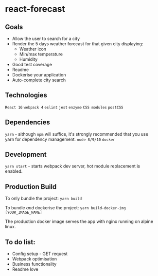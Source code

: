 # react-forecast

## Goals

- Allow the user to search for a city
- Render the 5 days weather forecast for that given city displaying:
    - Weather icon
    - Min/max temperature
    - Humidity
- Good test coverage
- Readme
- Dockerise your application
- Auto-complete city search

## Technologies

`React 16` `webpack 4` `eslint` `jest` `enzyme` `CSS modules` `postCSS`

## Dependencies

`yarn` - although `npm` will suffice, it's strongly recommended that you use yarn for dependency management.
`node 8/9/10`
`docker`

## Development

`yarn start` - starts webpack dev server, hot module replacement is enabled.

## Production Build

To only bundle the project: `yarn build`

To bundle *and* dockerise the project: `yarn build-docker-img [YOUR_IMAGE_NAME]`

The production docker image serves the app with nginx running on alpine linux.

## To do list:

- Config setup - GET request
- Webpack optimisation
- Business functionality
- Readme love